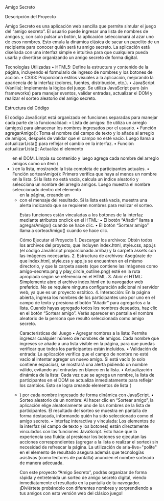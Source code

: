 Amigo Secreto

Descripción del Proyecto

Amigo Secreto es una aplicación web sencilla que permite simular el juego del “amigo secreto”. El usuario puede ingresar una lista de nombres de amigos y, con solo pulsar un botón, la aplicación seleccionará al azar uno de esos nombres. Esto emula la dinámica clásica de sacar un papelito de un recipiente para conocer quién será tu amigo secreto. La aplicación está diseñada con una interfaz simple e intuitiva para que cualquiera pueda usarla y divertirse organizando un amigo secreto de forma digital.

Tecnologías Utilizadas
	•	HTML5: Define la estructura y contenido de la página, incluyendo el formulario de ingreso de nombres y los botones de acción.
	•	CSS3: Proporciona estilos visuales a la aplicación, mejorando la apariencia de la interfaz (colores, fuentes, distribución, etc.).
	•	JavaScript (Vanilla): Implementa la lógica del juego. Se utiliza JavaScript puro (sin frameworks) para manejar eventos, validar entradas, actualizar el DOM y realizar el sorteo aleatorio del amigo secreto.

Estructura del Código

El código JavaScript está organizado en funciones separadas para manejar cada parte de la funcionalidad:
	•	Lista de amigos: Se utiliza un arreglo (amigos) para almacenar los nombres ingresados por el usuario.
	•	Función agregarAmigo(): Toma el nombre del campo de texto y lo añade al arreglo de amigos, después de validar que el campo no esté vacío. Luego llama a actualizarLista() para reflejar el cambio en la interfaz.
	•	Función actualizarLista(): Actualiza el elemento <ul id="listaAmigos"> en el DOM. Limpia su contenido y luego agrega cada nombre del arreglo amigos como un ítem (<li>) en la lista, mostrando la lista completa de participantes actuales.
	•	Función sortearAmigo(): Primero verifica que haya al menos un nombre en la lista. Si la lista no está vacía, calcula un índice aleatorio y selecciona un nombre del arreglo amigos. Luego muestra el nombre seleccionado dentro del elemento <ul id="resultado"> en la página, creando un <li> con el mensaje del resultado. Si la lista está vacía, muestra una alerta indicando que se requieren nombres para realizar el sorteo.

Estas funciones están vinculadas a los botones de la interfaz mediante atributos onclick en el HTML:
	•	El botón “Añadir” llama a agregarAmigo() cuando se hace clic.
	•	El botón “Sortear amigo” llama a sortearAmigo() cuando se hace clic.

Cómo Ejecutar el Proyecto
	1.	Descargar los archivos: Obtén todos los archivos del proyecto, que incluyen index.html, style.css, app.js (el código JavaScript proporcionado arriba) y la carpeta assets con las imágenes necesarias.
	2.	Estructura de archivos: Asegúrate de que index.html, style.css y app.js se encuentren en el mismo directorio, y que la carpeta assets (que contiene las imágenes como amigo-secreto.png y play_circle_outline.png) esté en la ruta apropiada según se referencia en el HTML.
	3.	Abrir el HTML: Simplemente abre el archivo index.html en tu navegador web preferido. No se requiere ninguna configuración adicional ni servidor web, ya que es un proyecto estático.
	4.	Interacción: En la página abierta, ingresa los nombres de los participantes uno por uno en el campo de texto y presiona el botón “Añadir” para agregarlos a la lista. Cuando hayas agregado todos los nombres deseados, haz clic en el botón “Sortear amigo”. Verás aparecer en pantalla el nombre aleatorio de la persona que resultó seleccionada como amigo secreto.

Características del Juego
	•	Agregar nombres a la lista: Permite ingresar cualquier número de nombres de amigos. Cada nombre que ingreses se añade a una lista visible en la página, para que puedas verificar que todos los participantes están incluidos.
	•	Validación de entrada: La aplicación verifica que el campo de nombre no esté vacío al intentar agregar un nuevo amigo. Si está vacío (o solo contiene espacios), se mostrará una alerta pidiendo un nombre válido, evitando así entradas en blanco en la lista.
	•	Actualización dinámica de la lista: Cada vez que se agrega un nombre, la lista de participantes en el DOM se actualiza inmediatamente para reflejar los cambios. Esto se logra creando elementos de lista (<li>) por cada nombre ingresado de forma dinámica con JavaScript.
	•	Sorteo aleatorio de un nombre: Al hacer clic en “Sortear amigo”, la aplicación elige aleatoriamente uno de los nombres de la lista de participantes. El resultado del sorteo se muestra en pantalla de forma destacada, informando quién ha sido seleccionado como el amigo secreto.
	•	Interfaz interactiva y vinculada: Los elementos de la interfaz (el campo de texto y los botones) están directamente vinculados con las funciones JavaScript. Esto hace que la experiencia sea fluida: al presionar los botones se ejecutan las acciones correspondientes (agregar a la lista o realizar el sorteo) sin necesidad de refrescar la página. La utilización de aria-live="polite" en el elemento de resultado asegura además que tecnologías asistivas (como lectores de pantalla) anuncien el nombre sorteado de manera adecuada.

Con este proyecto “Amigo Secreto”, podrás organizar de forma rápida y entretenida un sorteo de amigo secreto digital, viendo inmediatamente el resultado en la pantalla de tu navegador. ¡Diviértete probándolo con diferentes nombres y sorprendiendo a tus amigos con esta versión web del clásico juego!
